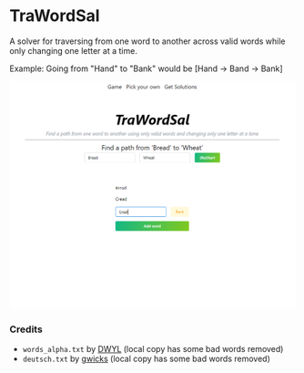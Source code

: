 # TraWordSal

A solver for traversing from one word to another across valid words while only changing one letter
at a time.

Example: Going from "Hand" to "Bank" would be [Hand -> Band -> Bank]

![](./readme_resources/TraWordSal.png)

### Credits

* `words_alpha.txt` by [DWYL](https://github.com/dwyl/english-words) (local copy has some bad words
  removed)
* `deutsch.txt` by [gwicks](http://www.gwicks.net/dictionaries.htm)  (local copy has some bad words
  removed)